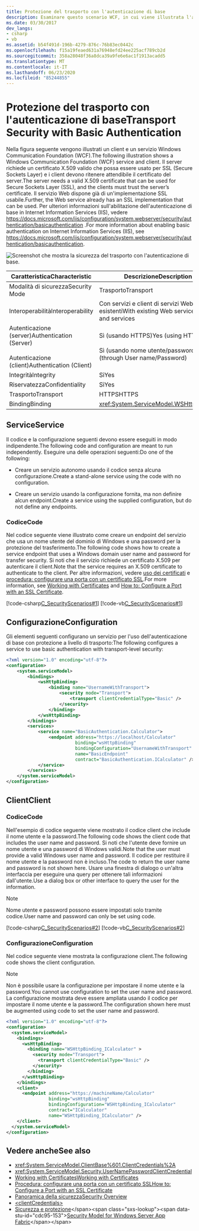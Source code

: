 ```yaml
---
title: Protezione del trasporto con l'autenticazione di base
description: Esaminare questo scenario WCF, in cui viene illustrata l'autenticazione di base per un servizio e un client WCF. Il servizio richiede un certificato valido considerato attendibile dal client.
ms.date: 03/30/2017
dev_langs:
- csharp
- vb
ms.assetid: b54f491d-196b-4279-876c-76b83ec0442c
ms.openlocfilehash: f15a19feaed631a76948efd24ee225acf789cb2d
ms.sourcegitcommit: 358a28048f36a8dca39a9fe6e6ac1f1913acadd5
ms.translationtype: MT
ms.contentlocale: it-IT
ms.lasthandoff: 06/23/2020
ms.locfileid: "85244855"
---
```

# <a name="transport-security-with-basic-authentication"></a><span data-ttu-id="cdc95-104">Protezione del trasporto con l'autenticazione di base</span><span class="sxs-lookup"><span data-stu-id="cdc95-104">Transport Security with Basic Authentication</span></span>
<span data-ttu-id="cdc95-105">Nella figura seguente vengono illustrati un client e un servizio Windows Communication Foundation (WCF).</span><span class="sxs-lookup"><span data-stu-id="cdc95-105">The following illustration shows a Windows Communication Foundation (WCF) service and client.</span></span> <span data-ttu-id="cdc95-106">Il server richiede un certificato X.509 valido che possa essere usato per SSL (Secure Sockets Layer) e i client devono ritenere attendibile il certificato del server.</span><span class="sxs-lookup"><span data-stu-id="cdc95-106">The server needs a valid X.509 certificate that can be used for Secure Sockets Layer (SSL), and the clients must trust the server’s certificate.</span></span> <span data-ttu-id="cdc95-107">Il servizio Web dispone già di un'implementazione SSL usabile.</span><span class="sxs-lookup"><span data-stu-id="cdc95-107">Further, the Web service already has an SSL implementation that can be used.</span></span> <span data-ttu-id="cdc95-108">Per ulteriori informazioni sull'abilitazione dell'autenticazione di base in Internet Information Services (IIS), vedere <https://docs.microsoft.com/iis/configuration/system.webserver/security/authentication/basicauthentication> .</span><span class="sxs-lookup"><span data-stu-id="cdc95-108">For more information about enabling basic authentication on Internet Information Services (IIS), see <https://docs.microsoft.com/iis/configuration/system.webserver/security/authentication/basicauthentication>.</span></span>  
  
 ![Screenshot che mostra la sicurezza del trasporto con l'autenticazione di base.](./media/transport-security-with-basic-authentication/transport-security-basic-authentication.gif)  
  
|<span data-ttu-id="cdc95-110">Caratteristica</span><span class="sxs-lookup"><span data-stu-id="cdc95-110">Characteristic</span></span>|<span data-ttu-id="cdc95-111">Descrizione</span><span class="sxs-lookup"><span data-stu-id="cdc95-111">Description</span></span>|  
|--------------------|-----------------|  
|<span data-ttu-id="cdc95-112">Modalità di sicurezza</span><span class="sxs-lookup"><span data-stu-id="cdc95-112">Security Mode</span></span>|<span data-ttu-id="cdc95-113">Trasporto</span><span class="sxs-lookup"><span data-stu-id="cdc95-113">Transport</span></span>|  
|<span data-ttu-id="cdc95-114">Interoperabilità</span><span class="sxs-lookup"><span data-stu-id="cdc95-114">Interoperability</span></span>|<span data-ttu-id="cdc95-115">Con servizi e client di servizi Web esistenti</span><span class="sxs-lookup"><span data-stu-id="cdc95-115">With existing Web service clients and services</span></span>|  
|<span data-ttu-id="cdc95-116">Autenticazione (server)</span><span class="sxs-lookup"><span data-stu-id="cdc95-116">Authentication (Server)</span></span><br /><br /> <span data-ttu-id="cdc95-117">Autenticazione (client)</span><span class="sxs-lookup"><span data-stu-id="cdc95-117">Authentication (Client)</span></span>|<span data-ttu-id="cdc95-118">Sì (usando HTTPS)</span><span class="sxs-lookup"><span data-stu-id="cdc95-118">Yes (using HTTPS)</span></span><br /><br /> <span data-ttu-id="cdc95-119">Sì (usando nome utente/password).</span><span class="sxs-lookup"><span data-stu-id="cdc95-119">Yes (through User name/Password)</span></span>|  
|<span data-ttu-id="cdc95-120">Integrità</span><span class="sxs-lookup"><span data-stu-id="cdc95-120">Integrity</span></span>|<span data-ttu-id="cdc95-121">Sì</span><span class="sxs-lookup"><span data-stu-id="cdc95-121">Yes</span></span>|  
|<span data-ttu-id="cdc95-122">Riservatezza</span><span class="sxs-lookup"><span data-stu-id="cdc95-122">Confidentiality</span></span>|<span data-ttu-id="cdc95-123">Sì</span><span class="sxs-lookup"><span data-stu-id="cdc95-123">Yes</span></span>|  
|<span data-ttu-id="cdc95-124">Trasporto</span><span class="sxs-lookup"><span data-stu-id="cdc95-124">Transport</span></span>|<span data-ttu-id="cdc95-125">HTTPS</span><span class="sxs-lookup"><span data-stu-id="cdc95-125">HTTPS</span></span>|  
|<span data-ttu-id="cdc95-126">Binding</span><span class="sxs-lookup"><span data-stu-id="cdc95-126">Binding</span></span>|<xref:System.ServiceModel.WSHttpBinding>|  
  
## <a name="service"></a><span data-ttu-id="cdc95-127">Service</span><span class="sxs-lookup"><span data-stu-id="cdc95-127">Service</span></span>  
 <span data-ttu-id="cdc95-128">Il codice e la configurazione seguenti devono essere eseguiti in modo indipendente.</span><span class="sxs-lookup"><span data-stu-id="cdc95-128">The following code and configuration are meant to run independently.</span></span> <span data-ttu-id="cdc95-129">Eseguire una delle operazioni seguenti:</span><span class="sxs-lookup"><span data-stu-id="cdc95-129">Do one of the following:</span></span>  
  
- <span data-ttu-id="cdc95-130">Creare un servizio autonomo usando il codice senza alcuna configurazione.</span><span class="sxs-lookup"><span data-stu-id="cdc95-130">Create a stand-alone service using the code with no configuration.</span></span>  
  
- <span data-ttu-id="cdc95-131">Creare un servizio usando la configurazione fornita, ma non definire alcun endpoint.</span><span class="sxs-lookup"><span data-stu-id="cdc95-131">Create a service using the supplied configuration, but do not define any endpoints.</span></span>  
  
### <a name="code"></a><span data-ttu-id="cdc95-132">Codice</span><span class="sxs-lookup"><span data-stu-id="cdc95-132">Code</span></span>  
 <span data-ttu-id="cdc95-133">Nel codice seguente viene illustrato come creare un endpoint del servizio che usa un nome utente del dominio di Windows e una password per la protezione del trasferimento.</span><span class="sxs-lookup"><span data-stu-id="cdc95-133">The following code shows how to create a service endpoint that uses a Windows domain user name and password for transfer security.</span></span> <span data-ttu-id="cdc95-134">Si noti che il servizio richiede un certificato X.509 per autenticare il client.</span><span class="sxs-lookup"><span data-stu-id="cdc95-134">Note that the service requires an X.509 certificate to authenticate to the client.</span></span> <span data-ttu-id="cdc95-135">Per altre informazioni, vedere [uso dei certificati](working-with-certificates.md) e [procedura: configurare una porta con un certificato SSL](how-to-configure-a-port-with-an-ssl-certificate.md).</span><span class="sxs-lookup"><span data-stu-id="cdc95-135">For more information, see [Working with Certificates](working-with-certificates.md) and [How to: Configure a Port with an SSL Certificate](how-to-configure-a-port-with-an-ssl-certificate.md).</span></span>  
  
 [!code-csharp[C_SecurityScenarios#1](../../../../samples/snippets/csharp/VS_Snippets_CFX/c_securityscenarios/cs/source.cs#1)]
 [!code-vb[C_SecurityScenarios#1](../../../../samples/snippets/visualbasic/VS_Snippets_CFX/c_securityscenarios/vb/source.vb#1)]  
  
## <a name="configuration"></a><span data-ttu-id="cdc95-136">Configurazione</span><span class="sxs-lookup"><span data-stu-id="cdc95-136">Configuration</span></span>  
 <span data-ttu-id="cdc95-137">Gli elementi seguenti configurano un servizio per l'uso dell'autenticazione di base con protezione a livello di trasporto:</span><span class="sxs-lookup"><span data-stu-id="cdc95-137">The following configures a service to use basic authentication with transport-level security:</span></span>  
  
```xml  
<?xml version="1.0" encoding="utf-8"?>  
<configuration>  
    <system.serviceModel>  
        <bindings>  
            <wsHttpBinding>  
                <binding name="UsernameWithTransport">  
                    <security mode="Transport">  
                        <transport clientCredentialType="Basic" />  
                    </security>  
                </binding>  
            </wsHttpBinding>  
        </bindings>  
        <services>  
            <service name="BasicAuthentication.Calculator">  
                <endpoint address="https://localhost/Calculator"  
                          binding="wsHttpBinding"
                          bindingConfiguration="UsernameWithTransport"  
                          name="BasicEndpoint"
                          contract="BasicAuthentication.ICalculator" />  
            </service>  
        </services>  
    </system.serviceModel>  
</configuration>  
```  
  
## <a name="client"></a><span data-ttu-id="cdc95-138">Client</span><span class="sxs-lookup"><span data-stu-id="cdc95-138">Client</span></span>  
  
### <a name="code"></a><span data-ttu-id="cdc95-139">Codice</span><span class="sxs-lookup"><span data-stu-id="cdc95-139">Code</span></span>  
 <span data-ttu-id="cdc95-140">Nell'esempio di codice seguente viene mostrato il codice client che include il nome utente e la password.</span><span class="sxs-lookup"><span data-stu-id="cdc95-140">The following code shows the client code that includes the user name and password.</span></span> <span data-ttu-id="cdc95-141">Si noti che l'utente deve fornire un nome utente e una password di Windows validi.</span><span class="sxs-lookup"><span data-stu-id="cdc95-141">Note that the user must provide a valid Windows user name and password.</span></span> <span data-ttu-id="cdc95-142">Il codice per restituire il nome utente e la password non è incluso.</span><span class="sxs-lookup"><span data-stu-id="cdc95-142">The code to return the user name and password is not shown here.</span></span> <span data-ttu-id="cdc95-143">Usare una finestra di dialogo o un'altra interfaccia per eseguire una query per ottenere tali informazioni dall'utente.</span><span class="sxs-lookup"><span data-stu-id="cdc95-143">Use a dialog box or other interface to query the user for the information.</span></span>  
  
> [!NOTE]
> <span data-ttu-id="cdc95-144">Nome utente e password possono essere impostati solo tramite codice.</span><span class="sxs-lookup"><span data-stu-id="cdc95-144">User name and password can only be set using code.</span></span>  
  
 [!code-csharp[C_SecurityScenarios#2](../../../../samples/snippets/csharp/VS_Snippets_CFX/c_securityscenarios/cs/source.cs#2)]
 [!code-vb[C_SecurityScenarios#2](../../../../samples/snippets/visualbasic/VS_Snippets_CFX/c_securityscenarios/vb/source.vb#2)]  
  
### <a name="configuration"></a><span data-ttu-id="cdc95-145">Configurazione</span><span class="sxs-lookup"><span data-stu-id="cdc95-145">Configuration</span></span>  
 <span data-ttu-id="cdc95-146">Nel codice seguente viene mostrata la configurazione client.</span><span class="sxs-lookup"><span data-stu-id="cdc95-146">The following code shows the client configuration.</span></span>  
  
> [!NOTE]
> <span data-ttu-id="cdc95-147">Non è possibile usare la configurazione per impostare il nome utente e la password.</span><span class="sxs-lookup"><span data-stu-id="cdc95-147">You cannot use configuration to set the user name and password.</span></span> <span data-ttu-id="cdc95-148">La configurazione mostrata deve essere ampliata usando il codice per impostare il nome utente e la password.</span><span class="sxs-lookup"><span data-stu-id="cdc95-148">The configuration shown here must be augmented using code to set the user name and password.</span></span>  
  
```xml  
<?xml version="1.0" encoding="utf-8"?>  
<configuration>  
  <system.serviceModel>  
    <bindings>  
      <wsHttpBinding>  
        <binding name="WSHttpBinding_ICalculator" >  
          <security mode="Transport">  
            <transport clientCredentialType="Basic" />  
          </security>  
        </binding>  
      </wsHttpBinding>  
    </bindings>  
    <client>  
      <endpoint address="https://machineName/Calculator"
                binding="wsHttpBinding"  
                bindingConfiguration="WSHttpBinding_ICalculator"
                contract="ICalculator"  
                name="WSHttpBinding_ICalculator" />  
    </client>  
  </system.serviceModel>  
</configuration>  
```  
  
## <a name="see-also"></a><span data-ttu-id="cdc95-149">Vedere anche</span><span class="sxs-lookup"><span data-stu-id="cdc95-149">See also</span></span>

- <xref:System.ServiceModel.ClientBase%601.ClientCredentials%2A>
- <xref:System.ServiceModel.Security.UserNamePasswordClientCredential>
- [<span data-ttu-id="cdc95-150">Working with Certificates</span><span class="sxs-lookup"><span data-stu-id="cdc95-150">Working with Certificates</span></span>](working-with-certificates.md)
- [<span data-ttu-id="cdc95-151">Procedura: configurare una porta con un certificato SSL</span><span class="sxs-lookup"><span data-stu-id="cdc95-151">How to: Configure a Port with an SSL Certificate</span></span>](how-to-configure-a-port-with-an-ssl-certificate.md)
- [<span data-ttu-id="cdc95-152">Panoramica della sicurezza</span><span class="sxs-lookup"><span data-stu-id="cdc95-152">Security Overview</span></span>](security-overview.md)
- [\<clientCredentials>](../../configure-apps/file-schema/wcf/clientcredentials.md)
- <span data-ttu-id="cdc95-153">[Sicurezza e protezione](https://docs.microsoft.com/previous-versions/appfabric/ee677202(v=azure.10))</span><span class="sxs-lookup"><span data-stu-id="cdc95-153">[Security Model for Windows Server App Fabric](https://docs.microsoft.com/previous-versions/appfabric/ee677202(v=azure.10))</span></span>
